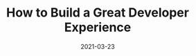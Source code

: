 ---
date: 2021-03-23
permalink: false
publisher: apideck
tags:
  - developer-experience
target_url: https://blog.apideck.com/how-to-build-a-great-developer-experience
title: How to Build a Great Developer Experience
---